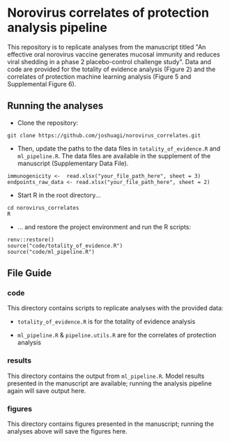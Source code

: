 # Norovirus correlates of protection analysis pipeline

This repository is to replicate analyses from the manuscript titled "An effective oral norovirus vaccine generates mucosal immunity and reduces viral shedding in a phase 2 placebo-control challenge study". Data and code are provided for the totality of evidence analysis (Figure 2) and the correlates of protection machine learning analysis (Figure 5 and Supplemental Figure 6).


## Running the analyses

- Clone the repository: 

```
git clone https://github.com/joshuagi/norovirus_correlates.git
```

- Then, update the paths to the data files in `totality_of_evidence.R` and `ml_pipeline.R`. The data files are available in the supplement of the manuscript (Supplementary Data File).

```
immunogenicity <-  read.xlsx("your_file_path_here", sheet = 3)
endpoints_raw_data <- read.xlsx("your_file_path_here", sheet = 2)
```

- Start R in the root directory... 

```
cd norovirus_correlates
R
```

- ... and restore the project environment and run the R scripts:


```
renv::restore()
source("code/totality_of_evidence.R")
source("code/ml_pipeline.R")
```


## File Guide

### code

This directory contains scripts to replicate analyses with the provided data:

- `totality_of_evidence.R` is for the totality of evidence analysis

- `ml_pipeline.R` & `pipeline.utils.R` are for the correlates of protection analysis

### results

This directory contains the output from `ml_pipeline.R`. Model results presented in the manuscript are available; running the analysis pipeline again will save output here.

### figures

This directory contains figures presented in the manuscript; running the analyses above will save the figures here.


